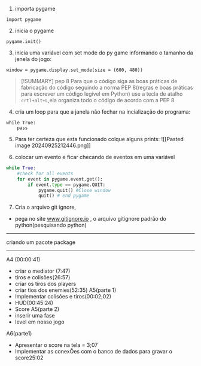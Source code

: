 1. importa pygame
```shell
import pygame
```
2. inicia o pygame
```shell
pygame.init()
```
3. inicia uma variável com set mode do py game informando o tamanho da jenela do jogo:
```shell
window = pygame.display.set_mode(size = (600, 480))
```
> [!SUMMARY] pep 8
> Para que o código siga as boas práticas de fabricação do código seguindo a norma PEP 8(regras e boas práticas para escrever um código legível em Python) use a tecla de atalho ``crtl+alt+L``,ela organiza todo o código de acordo com a PEP 8

4. cria um loop para que a janela não fechar na incialização do programa:
```
while True:
	pass
```
5.  Para ter certeza que esta funcionado colque alguns prints:
![[Pasted image 20240925212446.png]]

6. colocar um evento e ficar checando de eventos em uma variável
```python
while True:
	#check for all events
	for event in pygame.event.get():
		if event.type == pygame.QUIT:
			pygame.quit() #Close window
			quit() # end pygame
```

7. Cria o arquivo git ignore,
- pega no site www.gitignore.io , o arquivo gitignore padrão do python(pesquisando python)
----
criando um pacote package

---
A4 (00:00:41)
- criar o mediator (7:47)
- tiros e colisões(26:57)
-  criar os tiros dos players
- criar tios dos enemies(52:35)
A5(parte 1)
- Implementar colisões e tiros(00:02;02)
- HUD(00:45:24)
- Score
A5(parte 2)
- inserir uma fase
- level em nosso jogo

A6(parte1)
- Apresentar o score na tela = 3;07
- Implementar as conexÕes com o banco de dados para gravar o score25:02
